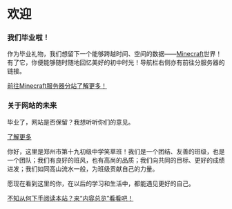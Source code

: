 # 欢迎

<div class="alert alert-success" role="alert">
    <h3 class="alert-heading">我们毕业啦！</h3>
    <p>作为毕业礼物，我们想留下一个能够跨越时间、空间的数据——<a href="https://zh.minecraft.wiki">Minecraft</a>世界！有了它，你便能够随时随地回忆美好的初中时光！导航栏右侧亦有前往分服务器的链接。</p>
    <a class="btn btn-success w-100" href="https://mc.xiaocaozz.top">前往Minecraft服务器分站了解更多！</a>
</div>
<div class="alert alert-warning" role="alert">
    <h3 class="alert-heading text-danger">关于网站的未来</h3>
    <p>毕业了，网站是否保留？我想听听你们的意见。</p>
    <a class="btn btn-warning w-100 mb-0" href="https://mc.xiaocaozz.top/index.php/welcome/12-future">了解更多</a>
</div>

你好，这里是郑州市第十九初级中学笑草班！我们是一个团结、友善的班级，也是一个团队；我们有良好的班风，也有高尚的品质；我们向共同的目标、更好的成绩进发；我们如同高山流水一般，为班级贡献自己的力量。

愿现在看到这里的你，在以后的学习和生活中，都能遇见更好的自己。

<div class="d-grid">
    <div class="btn-group-vertical">
        <a class="btn btn-outline-success ms-0 mb-0" href="/roots/overview">不知从何下手阅读本站？来“内容总览”看看吧！</a>
    </div>
</div>
